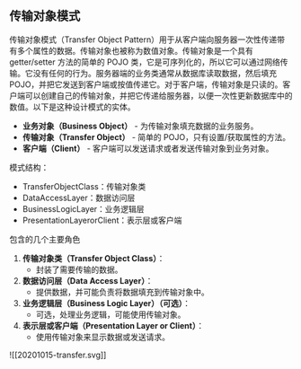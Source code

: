 ## 传输对象模式
传输对象模式（Transfer Object Pattern）用于从客户端向服务器一次性传递带有多个属性的数据。传输对象也被称为数值对象。传输对象是一个具有 getter/setter 方法的简单的 POJO 类，它是可序列化的，所以它可以通过网络传输。它没有任何的行为。服务器端的业务类通常从数据库读取数据，然后填充 POJO，并把它发送到客户端或按值传递它。对于客户端，传输对象是只读的。客户端可以创建自己的传输对象，并把它传递给服务器，以便一次性更新数据库中的数值。以下是这种设计模式的实体。
- **业务对象（Business Object）** - 为传输对象填充数据的业务服务。
- **传输对象（Transfer Object）** - 简单的 POJO，只有设置/获取属性的方法。
- **客户端（Client）** - 客户端可以发送请求或者发送传输对象到业务对象。

模式结构：
- TransferObjectClass：传输对象类
- DataAccessLayer：数据访问层
- BusinessLogicLayer：业务逻辑层
- PresentationLayerorClient：表示层或客户端

包含的几个主要角色
1. **传输对象类（Transfer Object Class）**：
    - 封装了需要传输的数据。
2. **数据访问层（Data Access Layer）**：
    - 提供数据，并可能负责将数据填充到传输对象中。
3. **业务逻辑层（Business Logic Layer）（可选）**：
    - 可选，处理业务逻辑，可能使用传输对象。
4. **表示层或客户端（Presentation Layer or Client）**：
    - 使用传输对象来显示数据或发送请求。

![[20201015-transfer.svg]]


